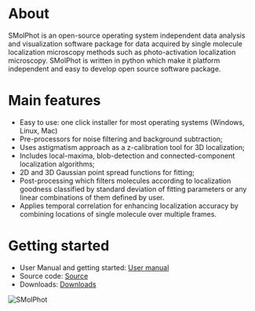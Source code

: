 # About

SMolPhot is an open-source operating system independent data analysis and visualization software package for data acquired by single molecule localization microscopy methods such as photo-activation localization microscopy. SMolPhot is written in python which make it platform independent and easy to develop open source software package.

# Main features

* Easy to use: one click installer for most operating systems (Windows, Linux, Mac) 
* Pre-processors for noise filtering and background subtraction; 
* Uses astigmatism approach as a z-calibration tool for 3D localization; 
* Includes local-maxima, blob-detection and connected-component localization algorithms; 
* 2D and 3D Gaussian point spread functions for fitting; 
* Post-processing which filters molecules according to localization goodness classified by standard deviation of fitting parameters or any linear combinations of them defined by user.
* Applies temporal correlation for enhancing localization accuracy by combining locations of single molecule over multiple frames.


# Getting started

* User Manual and getting started: [User manual](https://github.com/ardiloot/SMolPhot/wiki/User-manual)
* Source code: [Source](https://github.com/ardiloot/SMolPhot)
* Downloads: [Downloads](https://github.com/ardiloot/SMolPhot/releases)

![SMolPhot](https://github.com/ardiloot/SMolPhot/wiki/images/gui_ER1.LD-2D.png)
